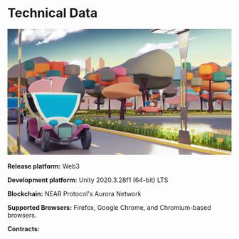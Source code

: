 # Technical Data

![](../.gitbook/assets/Test-oras-2.jpg)

**Release platform:** Web3

**Development platform:** Unity 2020.3.28f1 (64-bit) LTS

**Blockchain:** NEAR Protocol's Aurora Network

**Supported Browsers:** Firefox, Google Chrome, and Chromium-based browsers.

**Contracts:**&#x20;
